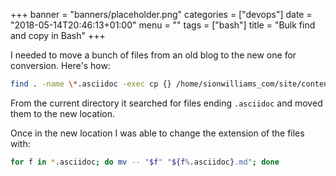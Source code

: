 +++
banner = "banners/placeholder.png"
categories = ["devops"]
date = "2018-05-14T20:46:13+01:00"
menu = ""
tags = ["bash"]
title = "Bulk find and copy in Bash"
+++

I needed to move a bunch of files from an old blog to the new one for conversion. Here's how:

``` bash
find . -name \*.asciidoc -exec cp {} /home/sionwilliams_com/site/content/post  \;
```

From the current directory it searched for files ending `.asciidoc` and moved them to the new location.

Once in the new location I was able to change the extension of the files with:

``` bash
for f in *.asciidoc; do mv -- "$f" "${f%.asciidoc}.md"; done
```